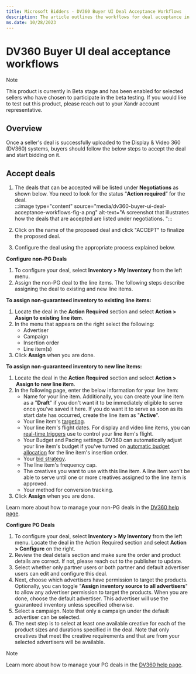 ```yaml
---
title: Microsoft Bidders - DV360 Buyer UI Deal Acceptance Workflows
description: The article outlines the workflows for deal acceptance in DV360 Buyer UI.
ms.date: 10/28/2023
---
```


# DV360 Buyer UI deal acceptance workflows

> [!NOTE]
> This product is currently in Beta stage and has been enabled for selected sellers who have chosen to participate in the beta testing. If
> you would like to test out this product, please reach out to your Xandr account representative.

## Overview

Once a seller's deal is successfully uploaded to the Display & Video 360 (DV360) systems, buyers should follow the below steps to accept the deal and start bidding on it.

## Accept deals

1. The deals that can be accepted will be listed under **Negotiations** as shown below. You need to look for the status “**Action required**” for the deal.  
:::image type="content" source="media/dv360-buyer-ui-deal-acceptance-workflows-fig-a.png" alt-text="A screenshot that illustrates how the deals that are accepted are listed under negotiations. ":::

1. Click on the name of the proposed deal and click "ACCEPT" to finalize the proposed deal.
1. Configure the deal using the appropriate process explained below.

**Configure non-PG Deals**

1. To configure your deal, select **Inventory >  My Inventory** from the left menu.
1. Assign the non-PG deal to the line items. The following steps describe assigning the deal to existing and new line items.  

**To assign non-guaranteed inventory to existing line items:**

1. Locate the deal in the **Action Required** section and select **Action >  Assign to existing line item**.
2. In the menu that appears on the right select the following:
    - Advertiser
    - Campaign
    - Insertion order
    - Line item(s)
3. Click **Assign** when you are done.

**To assign non-guaranteed inventory to new line items:**

1. Locate the deal in the **Action Required** section and select **Action >  Assign to new line item**.
2. In the following page, enter the below information for your line item:
    - Name for your line item. Additionally, you can create your line item as a "**Draft**" if you don't want it to be immediately eligible to serve once you've saved it here. If you do want it to serve as soon as its start date has occurred, create the line item as "**Active**".
    - Your line item's [targeting](https://support.google.com/displayvideo/answer/2949929).
    - Your line item's flight dates. For display and video line items, you can [real-time triggers](https://support.google.com/displayvideo/answer/9265340) use to control  your line item's flight.  
    - Your Budget and Pacing settings. DV360 can automatically adjust your line item's budget if you've turned on [automatic budget allocation](https://support.google.com/displayvideo/answer/2956568) for the line item's insertion order.  
    - Your [bid strategy](https://support.google.com/displayvideo/answer/2997422).  
    - The line item's frequency cap.  
    - The creatives you want to use with this line item. A line item won't be able to serve until one or more creatives assigned to the line item is approved.  
    - Your method for conversion tracking.  
3. Click **Assign** when you are done.

Learn more about how to manage your non-PG deals in the [DV360 help page](https://support.google.com/displayvideo/answer/6224774?hl=en&amp;ref_topic=6224744).

**Configure PG Deals**

1. To configure your deal, select **Inventory >  My Inventory** from the left menu. Locate the deal in the   Action Required section and select **Action >  Configure** on the right.
1. Review the deal details section and make sure the order and product details are correct. If not, please reach out to the publisher to update.
1. Select whether only partner users or both partner and default advertiser users can edit and configure this deal.
1. Next, choose which advertisers have permission to target the products. Optionally, you can toggle "**Assign inventory source to all advertisers**" to allow any advertiser permission to target the products. When you are done, choose the default advertiser. This advertiser will use the guaranteed inventory unless specified otherwise.
1. Select a campaign. Note that only a campaign under the default advertiser can be selected.
1. The next step is to select at least one available creative for each of the product sizes and durations specified in the deal. Note that only creatives that meet the creative requirements and that are from your selected advertisers will be available.

> [!NOTE]
> Learn more about how to manage your PG deals in the [DV360 help page](https://support.google.com/displayvideo/answer/7067656?hl=en#configuring).
